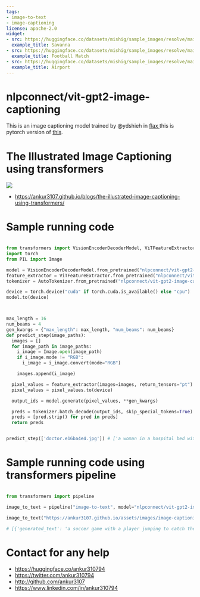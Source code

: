 ```yaml
---
tags:
- image-to-text
- image-captioning
license: apache-2.0
widget:
- src: https://huggingface.co/datasets/mishig/sample_images/resolve/main/savanna.jpg
  example_title: Savanna
- src: https://huggingface.co/datasets/mishig/sample_images/resolve/main/football-match.jpg
  example_title: Football Match
- src: https://huggingface.co/datasets/mishig/sample_images/resolve/main/airport.jpg
  example_title: Airport
---
```


# nlpconnect/vit-gpt2-image-captioning

This is an image captioning model trained by @ydshieh in [flax ](https://github.com/huggingface/transformers/tree/main/examples/flax/image-captioning) this is pytorch version of [this](https://huggingface.co/ydshieh/vit-gpt2-coco-en-ckpts).


# The Illustrated Image Captioning using transformers

![](https://ankur3107.github.io/assets/images/vision-encoder-decoder.png)

* https://ankur3107.github.io/blogs/the-illustrated-image-captioning-using-transformers/


# Sample running code

```python

from transformers import VisionEncoderDecoderModel, ViTFeatureExtractor, AutoTokenizer
import torch
from PIL import Image

model = VisionEncoderDecoderModel.from_pretrained("nlpconnect/vit-gpt2-image-captioning")
feature_extractor = ViTFeatureExtractor.from_pretrained("nlpconnect/vit-gpt2-image-captioning")
tokenizer = AutoTokenizer.from_pretrained("nlpconnect/vit-gpt2-image-captioning")

device = torch.device("cuda" if torch.cuda.is_available() else "cpu")
model.to(device)



max_length = 16
num_beams = 4
gen_kwargs = {"max_length": max_length, "num_beams": num_beams}
def predict_step(image_paths):
  images = []
  for image_path in image_paths:
    i_image = Image.open(image_path)
    if i_image.mode != "RGB":
      i_image = i_image.convert(mode="RGB")

    images.append(i_image)

  pixel_values = feature_extractor(images=images, return_tensors="pt").pixel_values
  pixel_values = pixel_values.to(device)

  output_ids = model.generate(pixel_values, **gen_kwargs)

  preds = tokenizer.batch_decode(output_ids, skip_special_tokens=True)
  preds = [pred.strip() for pred in preds]
  return preds


predict_step(['doctor.e16ba4e4.jpg']) # ['a woman in a hospital bed with a woman in a hospital bed']

```

# Sample running code using transformers pipeline

```python

from transformers import pipeline

image_to_text = pipeline("image-to-text", model="nlpconnect/vit-gpt2-image-captioning")

image_to_text("https://ankur3107.github.io/assets/images/image-captioning-example.png")

# [{'generated_text': 'a soccer game with a player jumping to catch the ball '}]


```


# Contact for any help
* https://huggingface.co/ankur310794
* https://twitter.com/ankur310794
* http://github.com/ankur3107
* https://www.linkedin.com/in/ankur310794